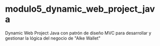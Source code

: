 # modulo5_dynamic_web_project_java
Dynamic Web Project Java con patrón de diseño MVC para desarrollar y gestionar la lógica del negocio de "Alke Wallet"
